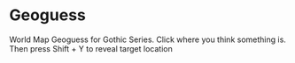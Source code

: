 # Geoguess

World Map Geoguess for Gothic Series. Click where you think something is.
Then press Shift + Y to reveal target location
